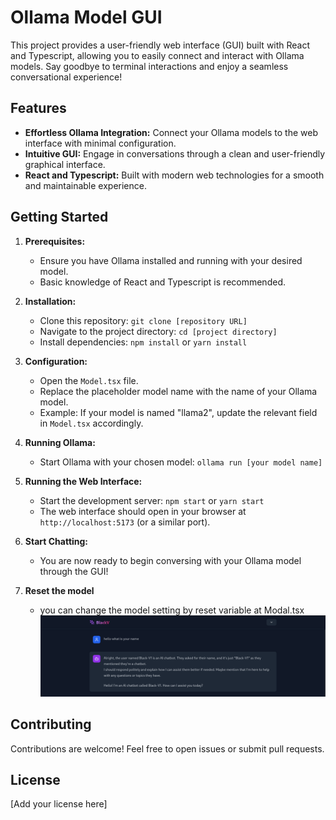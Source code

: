 # Ollama Model GUI

This project provides a user-friendly web interface (GUI) built with React and Typescript, allowing you to easily connect and interact with Ollama models. Say goodbye to terminal interactions and enjoy a seamless conversational experience!

## Features

* **Effortless Ollama Integration:** Connect your Ollama models to the web interface with minimal configuration.
* **Intuitive GUI:** Engage in conversations through a clean and user-friendly graphical interface.
* **React and Typescript:** Built with modern web technologies for a smooth and maintainable experience.

## Getting Started

1. **Prerequisites:**
    * Ensure you have Ollama installed and running with your desired model.
    * Basic knowledge of React and Typescript is recommended.

2. **Installation:**
    * Clone this repository: `git clone [repository URL]`
    * Navigate to the project directory: `cd [project directory]`
    * Install dependencies: `npm install` or `yarn install`

3. **Configuration:**
    * Open the `Model.tsx` file.
    * Replace the placeholder model name with the name of your Ollama model.
    * Example: If your model is named "llama2", update the relevant field in `Model.tsx` accordingly.

4. **Running Ollama:**
    * Start Ollama with your chosen model: `ollama run [your model name]`

5. **Running the Web Interface:**
    * Start the development server: `npm start` or `yarn start`
    * The web interface should open in your browser at `http://localhost:5173` (or a similar port).

6. **Start Chatting:**
    * You are now ready to begin conversing with your Ollama model through the GUI!

7. **Reset the model**
    * you can change the model setting by reset variable at Modal.tsx
    ![example](image.png)
## Contributing

Contributions are welcome! Feel free to open issues or submit pull requests.

## License

[Add your license here]


